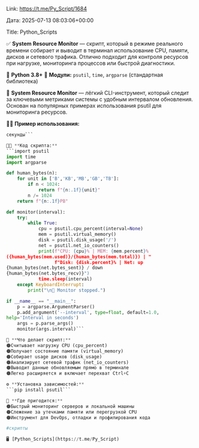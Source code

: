 Link: https://t.me/Py_Script/1684

Дата: 2025-07-13 08:03:06+00:00

Title: Python_Scripts

✅ **System Resource Monitor** — скрипт, который в режиме
реального времени собирает и выводит в терминал
использование CPU, памяти, дисков и сетевого трафика.
Отлично подходит для контроля ресурсов при нагрузке,
мониторинга процессов или быстрой диагностики.

📱 **Python 3.8+**
💾 **Модули:** `psutil`, `time`, `argparse` (стандартная
библиотека)

📌 **System Resource Monitor** — лёгкий CLI-инструмент,
который следит за ключевыми метриками системы с удобным
интервалом обновления. Основан на популярных примерах
использования psutil для мониторинга ресурсов.

👨‍💻 **Пример использования:**
```python sys_monitor.py --interval 2  # обновление каждые 2
секунды```

🧑‍💻 **Код скрипта:**
```import psutil
import time
import argparse

def human_bytes(n):
    for unit in ['B','KB','MB','GB','TB']:
        if n < 1024:
            return f"{n:.1f}{unit}"
        n /= 1024
    return f"{n:.1f}PB"

def monitor(interval):
    try:
        while True:
            cpu = psutil.cpu_percent(interval=None)
            mem = psutil.virtual_memory()
            disk = psutil.disk_usage('/')
            net = psutil.net_io_counters()
            print(f"CPU: {cpu}% | MEM: {mem.percent}%
({human_bytes(mem.used)}/{human_bytes(mem.total)}) | "
                  f"Disk: {disk.percent}% | Net: up
{human_bytes(net.bytes_sent)} / down
{human_bytes(net.bytes_recv)}")
            time.sleep(interval)
    except KeyboardInterrupt:
        print("\n🛑 Monitor stopped.")

if __name__ == "__main__":
    p = argparse.ArgumentParser()
    p.add_argument('--interval', type=float, default=1.0,
help='Interval in seconds')
    args = p.parse_args()
    monitor(args.interval)```

📌 **Что делает скрипт:**
🟠Считывает нагрузку CPU (cpu_percent)
🟠Получает состояние памяти (virtual_memory)
🟠Собирает usage дисков (disk_usage)
🟠Анализирует сетевой трафик (net_io_counters)
🟠Выводит данные обновляемым прямо в терминале
🟠Легко расширяется и включает перехват Ctrl+C

⚙️ **Установка зависимостей:**
```pip install psutil```

📌 **Где пригодится:**
🟠Быстрый мониторинг серверов и локальной машины
🟠Слежение за утечками памяти или перегрузкой CPU
🟠Инструмент для DevOps, отладки и профилирования кода

#скрипты

🖥 [Python_Scripts](https://t.me/Py_Script)

